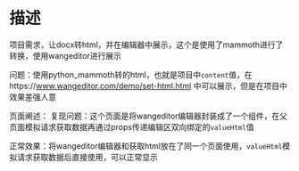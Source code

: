 # 描述
项目需求，让docx转html，并在编辑器中展示，这个是使用了mammoth进行了转换，使用wangeditor进行展示

问题：使用python_mammoth转的html，也就是项目中```content```值，在https://www.wangeditor.com/demo/set-html.html 中可以展示，但是在项目中效果差强人意

页面阐述：
复现问题：这个页面是将wangeditor编辑器封装成了一个组件，在父页面模拟请求获取数据再通过props传递编辑区双向绑定的```valueHtml```值

正常效果：将wangeditor编辑器和获取html放在了同一个页面使用，```valueHtml```模拟请求获取数据后直接使用，可以正常显示
